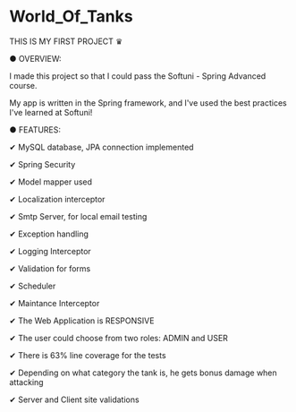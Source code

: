 # World_Of_Tanks
THIS IS MY FIRST PROJECT ♛

● OVERVIEW:

I made this project so that I could pass the Softuni - Spring Advanced course.

My app is written in the Spring framework, and I've used the best practices I've learned at Softuni!

● FEATURES: 

✔ MySQL database, JPA connection implemented

✔ Spring Security

✔ Model mapper used

✔ Localization interceptor

✔ Smtp Server, for local email testing

✔ Exception handling

✔ Logging Interceptor

✔ Validation for forms

✔ Scheduler

✔ Maintance Interceptor

✔ The Web Application is RESPONSIVE

✔ The user could choose from two roles: ADMIN and USER

✔ There is 63% line coverage for the tests

✔ Depending on what category the tank is, he gets bonus damage when attacking

✔ Server and Client site validations








